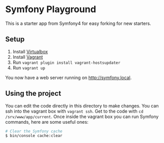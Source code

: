 # Symfony Playground

This is a starter app from Symfony4 for easy forking for new starters.

## Setup

1. Install [Virtualbox](https://www.virtualbox.org/wiki/Downloads)
2. Install [Vagrant](https://www.vagrantup.com/)
3. Run `vagrant plugin install vagrant-hostsupdater`
4. Run `vagrant up`

You now have a web server running on <http://symfony.local>.

## Using the project

You can edit the code directly in this directory to make changes.
You can ssh into the vagrant box with `vagrant ssh`.
Get to the code with `cd /srv/www/app/current`.
Once inside the vagrant box you can run Symfony commands, here are some useful ones:

```sh
# Clear the Symfony cache
$ bin/console cache:clear
```
